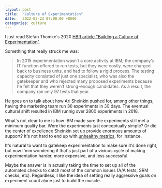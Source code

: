 ```yaml
---
layout: post
title:  "Culture of Experimentation"
date:   2022-02-23 07:00:00 +0000
categories: culture
---
```


I just read Stefan Thomke's 2020 [HBR article "Building a Culture of Experimentation"](https://hbr.org/2020/03/building-a-culture-of-experimentation#building-a-culture-of-experimentation).

Something that really struck me was:

> In 2015 experimentation wasn’t a core activity at IBM; the company’s IT function offered to run tests, but they were costly, were charged back to business units, and had to follow a rigid process. The testing capacity consisted of just one specialist, who was also the gatekeeper and who rejected many proposed experiments because he felt that they weren’t strong-enough candidates. As a result, the company ran only 97 tests that year.

He goes on to talk about how Ari Sheinkin pushed for, among other things, having the marketing team run 30 experiments in 30 days. The eventual cultural shift resulted in IBM runnig over 2800 experiments in 2018. 

What's not clear to me is how IBM made sure the experiments still met a minimum quality bar. Were the experiments just conceptually simple? 
Or did the center of excellence Sheinkin set up provide enormous amounts of support? 
It's not hard to end up with [unhealthy metrics](https://www.microsoft.com/en-us/research/group/experimentation-platform-exp/articles/p-values-for-your-p-values-validating-metric-trustworthiness-by-simulated-a-a-tests/), for instance.

It's natural to want to gatekeep experimentation to make sure it's done right, but now I'mm wondering if that's just part of a vicious cycle of making experimentation harder, more expensive, and less successful.

Maybe the answer is in actually taking the time to set up all of the automated checks to catch most of the common issues (A/A tests, SRM checks, etc). Regardless, I like the idea of setting really aggressive goals on experiment count alone just to build the muscle.
